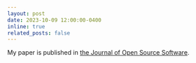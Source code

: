 ```yaml
---
layout: post
date: 2023-10-09 12:00:00-0400
inline: true
related_posts: false
---
```


My paper is published in <a href="https://joss.theoj.org" target="_blank">the Journal of Open Source Software</a>.
